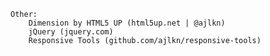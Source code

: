 

	Other:
		Dimension by HTML5 UP (html5up.net | @ajlkn)
		jQuery (jquery.com)
		Responsive Tools (github.com/ajlkn/responsive-tools)